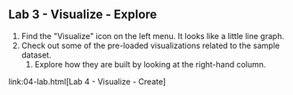 ## Lab 3 - Visualize - Explore

1. Find the "Visualize" icon on the left menu. It looks like a little line graph.
1. Check out some of the pre-loaded visualizations related to the sample dataset.
    1. Explore how they are built by looking at the right-hand column.
    
link:04-lab.html[Lab 4 - Visualize - Create]